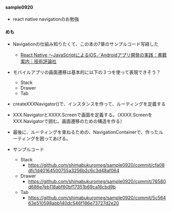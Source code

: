 #### sample0920
- react native navigationのお勉強

#### めも

- Navigationの仕組み知りたくて、この本の7章のサンプルコード写経した
  - [React Native ～JavaScriptによるiOS／Androidアプリ開発の実践：書籍案内｜技術評論社](https://gihyo.jp/book/2020/978-4-297-11391-9)

- モバイルアプリの画面遷移は基本的に以下の３つを使って表現できそう？
   - Stack
   - Drawer
   - Tab
   
- createXXXNavigator()で、インスタンスを作って、ルーティングを定義する
- XXX.NavigatorとXXXX.Screenで画面を定義する。（XXXX.ScreenをXXX.Navigatorで囲む。画面遷移のための構造を作る）
- 最後に、ルーティングを束ねるための、NavigationContainerで、作ったルーティングを囲ってあげる。
- サンプルコード
   - Stack
      - https://github.com/shimabukuromeg/sample0920/commit/cfa08dfc1d40164500755a3256b2c6c3d48af064
   - Drawer
      - https://github.com/shimabukuromeg/sample0920/commit/76580d686e7eb118abf60bf17351b69ca16cbd9b
   - Tab
      - https://github.com/shimabukuromeg/sample0920/commit/5c56463e510598abb140dc546f186e73727d2e20
